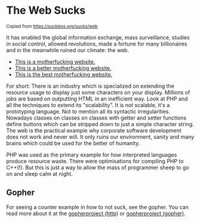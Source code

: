 <h1>The Web Sucks</h1>
<small>Copied from <a href="https://suckless.org/sucks/web">https://suckless.org/sucks/web</a></small>
<p>It has enabled the global information exchange, mass surveillance, studies in
social control, allowed revolutions, made a fortune for many billionaires and
in the meanwhile ruined our climate: the web.</p>
<ul>
<li><a href="http://motherfuckingwebsite.com/">This is a motherfucking website.</a></li>
<li><a href="http://bettermotherfuckingwebsite.com/">This is a better motherfucking website.</a></li>
<li><a href="http://bestmotherfucking.website/">This is the best motherfucking website.</a></li>
</ul>
<p>For short: There is an industry which is specialized on extending the resource
usage to display just some characters on your display. Millions of jobs are
based on outputting HTML in an inefficient way. Look at PHP and all the
techniques to extend its &quot;scalability&quot;. It is not scalable, it's a prototyping
language. Not to mention all its syntactic irregularities. Nowadays classes on
classes on classes with getter and setter functions define buttons which can be
stripped down to just a simple character string. The web is the practical
example why corporate software development does not work and never will. It
only ruins our environment, sanity and many brains which could be used for the
better of humanity.</p>
<p>PHP was used as the primary example for how interpreted languages produce
resource waste. There were optimisations for compiling PHP to C++(!). But this
is just a way to allow the mass of programmer sheep to go on and sleep calm at
night.</p>
<h2>Gopher</h2>
<p>For seeing a counter example in how to not suck, see the gopher. You can read
more about it at the
<a href="http://gopherproject.org">gopherproject (http)</a> or <a href="gopher://gopherproject.org">gopherproject
(gopher)</a>.</p>

